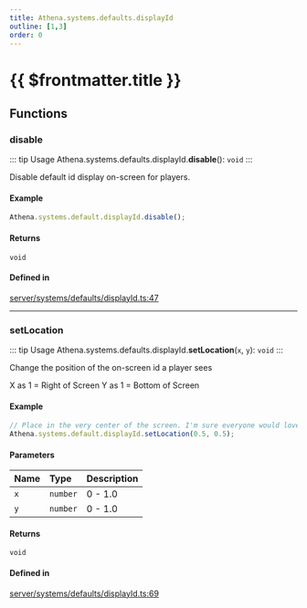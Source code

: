 ```yaml
---
title: Athena.systems.defaults.displayId
outline: [1,3]
order: 0
---
```


# {{ $frontmatter.title }}


## Functions

### disable

::: tip Usage
Athena.systems.defaults.displayId.**disable**(): `void`
:::

Disable default id display on-screen for players.

#### Example
```ts
Athena.systems.default.displayId.disable();
```

#### Returns

`void`

#### Defined in

[server/systems/defaults/displayId.ts:47](https://github.com/Stuyk/altv-athena/blob/6beb5a6/src/core/server/systems/defaults/displayId.ts#L47)

___

### setLocation

::: tip Usage
Athena.systems.defaults.displayId.**setLocation**(`x`, `y`): `void`
:::

Change the position of the on-screen id a player sees

X as 1 = Right of Screen
Y as 1 = Bottom of Screen

#### Example
```ts
// Place in the very center of the screen. I'm sure everyone would love it.
Athena.systems.default.displayId.setLocation(0.5, 0.5);
```

#### Parameters

| Name | Type | Description |
| :------ | :------ | :------ |
| `x` | `number` | 0 - 1.0 |
| `y` | `number` | 0 - 1.0 |

#### Returns

`void`

#### Defined in

[server/systems/defaults/displayId.ts:69](https://github.com/Stuyk/altv-athena/blob/6beb5a6/src/core/server/systems/defaults/displayId.ts#L69)
